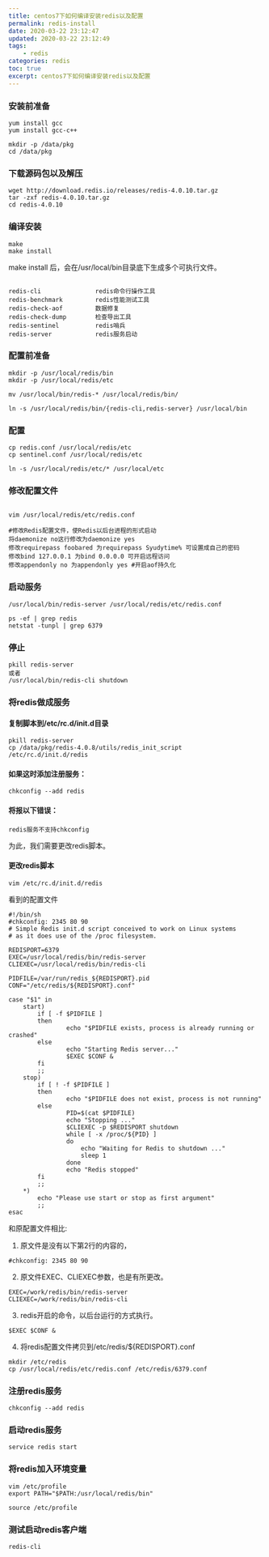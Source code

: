 ```yaml
---
title: centos7下如何编译安装redis以及配置
permalink: redis-install
date: 2020-03-22 23:12:47
updated: 2020-03-22 23:12:49
tags: 
    - redis
categories: redis
toc: true
excerpt: centos7下如何编译安装redis以及配置
---
```



### 安装前准备

```
yum install gcc 
yum install gcc-c++ 

mkdir -p /data/pkg
cd /data/pkg
```

### 下载源码包以及解压
```
wget http://download.redis.io/releases/redis-4.0.10.tar.gz
tar -zxf redis-4.0.10.tar.gz
cd redis-4.0.10
```

### 编译安装

```
make
make install
```

make install 后，会在/usr/local/bin目录底下生成多个可执行文件。
```

redis-cli 				redis命令行操作工具
redis-benchmark			redis性能测试工具	
redis-check-aof 		数据修复
redis-check-dump 		检查导出工具
redis-sentinel			redis哨兵
redis-server			redis服务启动
```

### 配置前准备

```
mkdir -p /usr/local/redis/bin
mkdir -p /usr/local/redis/etc

mv /usr/local/bin/redis-* /usr/local/redis/bin/

ln -s /usr/local/redis/bin/{redis-cli,redis-server} /usr/local/bin
```

### 配置

```
cp redis.conf /usr/local/redis/etc 
cp sentinel.conf /usr/local/redis/etc

ln -s /usr/local/redis/etc/* /usr/local/etc
```

### 修改配置文件

```

vim /usr/local/redis/etc/redis.conf

#修改Redis配置文件，使Redis以后台进程的形式启动
将daemonize no这行修改为daemonize yes
修改requirepass foobared 为requirepass Syudytime% 可设置成自己的密码
修改bind 127.0.0.1 为bind 0.0.0.0 可开启远程访问
修改appendonly no 为appendonly yes #开启aof持久化

```

### 启动服务

```
/usr/local/bin/redis-server /usr/local/redis/etc/redis.conf

ps -ef | grep redis
netstat -tunpl | grep 6379
```

### 停止
```
pkill redis-server
或者
/usr/local/bin/redis-cli shutdown
```

### 将redis做成服务

#### 复制脚本到/etc/rc.d/init.d目录

```
pkill redis-server
cp /data/pkg/redis-4.0.8/utils/redis_init_script /etc/rc.d/init.d/redis
```

#### 如果这时添加注册服务：

```
chkconfig --add redis
```

#### 将报以下错误：

```
redis服务不支持chkconfig
```

为此，我们需要更改redis脚本。

#### 更改redis脚本

```
vim /etc/rc.d/init.d/redis
```
看到的配置文件

```
#!/bin/sh 
#chkconfig: 2345 80 90 
# Simple Redis init.d script conceived to work on Linux systems 
# as it does use of the /proc filesystem. 
   
REDISPORT=6379 
EXEC=/usr/local/redis/bin/redis-server 
CLIEXEC=/usr/local/redis/bin/redis-cli 
   
PIDFILE=/var/run/redis_${REDISPORT}.pid 
CONF="/etc/redis/${REDISPORT}.conf" 
   
case "$1" in 
    start) 
        if [ -f $PIDFILE ] 
        then 
                echo "$PIDFILE exists, process is already running or crashed" 
        else 
                echo "Starting Redis server..." 
                $EXEC $CONF & 
        fi 
        ;; 
    stop) 
        if [ ! -f $PIDFILE ] 
        then 
                echo "$PIDFILE does not exist, process is not running" 
        else 
                PID=$(cat $PIDFILE) 
                echo "Stopping ..." 
                $CLIEXEC -p $REDISPORT shutdown 
                while [ -x /proc/${PID} ] 
                do 
                    echo "Waiting for Redis to shutdown ..." 
                    sleep 1 
                done 
                echo "Redis stopped" 
        fi 
        ;; 
    *) 
        echo "Please use start or stop as first argument" 
        ;; 
esac

```

和原配置文件相比:
1. 原文件是没有以下第2行的内容的，

```
#chkconfig: 2345 80 90
```

2. 原文件EXEC、CLIEXEC参数，也是有所更改。

```
EXEC=/work/redis/bin/redis-server   
CLIEXEC=/work/redis/bin/redis-cli 
```

3. redis开启的命令，以后台运行的方式执行。

```
$EXEC $CONF &
```
4. 将redis配置文件拷贝到/etc/redis/${REDISPORT}.conf

```
mkdir /etc/redis  
cp /usr/local/redis/etc/redis.conf /etc/redis/6379.conf  
```

### 注册redis服务

```
chkconfig --add redis
```

### 启动redis服务

```
service redis start
```

### 将redis加入环境变量

```
vim /etc/profile 
export PATH="$PATH:/usr/local/redis/bin"

source /etc/profile 
```

### 测试启动redis客户端
```
redis-cli
```
